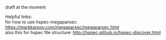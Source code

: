 draft at the moment

Helpful links:<br>
for how to use hspec-megaparsec: https://markkarpov.com/megaparsec/megaparsec.html<br>
also this for hspec file structure: http://hspec.github.io/hspec-discover.html
